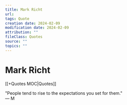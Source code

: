 ```yaml
---
title: Mark Richt
url: 
tags: Quote
creation date: 2024-02-09
modification date: 2024-02-09
attribution: ""
fileClass: Quotes
source: ""
topics: ""
---
```


# Mark Richt

[[+Quotes MOC|Quotes]]

"People tend to rise to the expectations you set for them."  
— M
